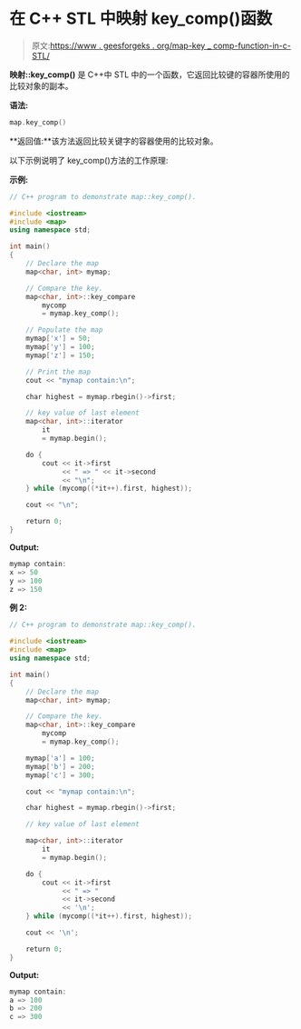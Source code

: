# 在 C++ STL 中映射 key_comp()函数

> 原文:[https://www . geesforgeks . org/map-key _ comp-function-in-c-STL/](https://www.geeksforgeeks.org/map-key_comp-function-in-c-stl/)

**映射::key_comp()** 是 C++中 STL 中的一个函数，它返回比较键的容器所使用的比较对象的副本。

**语法:**

```cpp
map.key_comp()
```

**返回值:**该方法返回比较关键字的容器使用的比较对象。

以下示例说明了 key_comp()方法的工作原理:

**示例:**

```cpp
// C++ program to demonstrate map::key_comp().

#include <iostream>
#include <map>
using namespace std;

int main()
{
    // Declare the map
    map<char, int> mymap;

    // Compare the key.
    map<char, int>::key_compare
        mycomp
        = mymap.key_comp();

    // Populate the map
    mymap['x'] = 50;
    mymap['y'] = 100;
    mymap['z'] = 150;

    // Print the map
    cout << "mymap contain:\n";

    char highest = mymap.rbegin()->first;

    // key value of last element
    map<char, int>::iterator
        it
        = mymap.begin();

    do {
        cout << it->first
             << " => " << it->second
             << "\n";
    } while (mycomp((*it++).first, highest));

    cout << "\n";

    return 0;
}
```

**Output:**

```cpp
mymap contain:
x => 50
y => 100
z => 150

```

**例 2:**

```cpp
// C++ program to demonstrate map::key_comp().

#include <iostream>
#include <map>
using namespace std;

int main()
{
    // Declare the map
    map<char, int> mymap;

    // Compare the key.
    map<char, int>::key_compare
        mycomp
        = mymap.key_comp();

    mymap['a'] = 100;
    mymap['b'] = 200;
    mymap['c'] = 300;

    cout << "mymap contain:\n";

    char highest = mymap.rbegin()->first;

    // key value of last element

    map<char, int>::iterator
        it
        = mymap.begin();

    do {
        cout << it->first
             << " => "
             << it->second
             << '\n';
    } while (mycomp((*it++).first, highest));

    cout << '\n';

    return 0;
}
```

**Output:**

```cpp
mymap contain:
a => 100
b => 200
c => 300

```